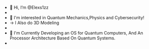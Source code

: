 - 👋 Hi, I’m @Elexs1zz
- 
- 👀 I'm interested in Quantum Mechanics,Physics and Cybersecurity!
-  -> I Also do 3D Modeling
-  
- 🚀 I'm Currently Developing an OS for Quantum Computers, And An Processor Architecture Based On Quantum Systems.
- 
<!---
Elexs1zz/Elexs1zz is a ✨ special ✨ repository because its `README.md` (this file) appears on your GitHub profile.
You can click the Preview link to take a look at your changes.
--->
